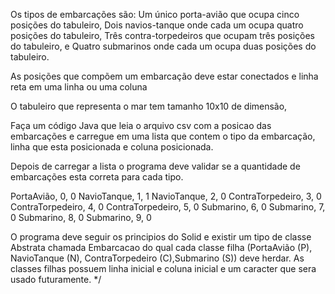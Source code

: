 Os tipos de embarcações são:
Um único porta-avião que ocupa cinco posições do tabuleiro,
Dois navios-tanque onde cada um ocupa quatro posições do tabuleiro,
Três contra-torpedeiros que ocupam três posições do tabuleiro, e
Quatro submarinos onde cada um ocupa duas posições do tabuleiro.

As posições que compõem um embarcação deve estar conectados e linha reta em uma linha ou uma coluna

O tabuleiro que representa o mar tem tamanho 10x10 de dimensão,

Faça um código Java que leia o arquivo csv com a posicao das embarcações e carregue em uma lista que contem o tipo da embarcação, linha que esta posicionada e coluna posicionada.

Depois de carregar a lista o programa deve validar se a quantidade de embarcações esta correta para cada tipo.

PortaAvião, 0, 0
NavioTanque, 1, 1
NavioTanque, 2, 0
ContraTorpedeiro, 3, 0
ContraTorpedeiro, 4, 0
ContraTorpedeiro, 5, 0
Submarino, 6, 0
Submarino, 7, 0
Submarino, 8, 0
Submarino, 9, 0

O programa deve seguir os principios do Solid e existir um tipo de classe Abstrata chamada Embarcacao do qual cada classe filha
(PortaAvião (P), NavioTanque (N), ContraTorpedeiro (C),Submarino (S)) deve herdar. As classes filhas possuem linha inicial e
coluna inicial e um caracter que sera usado futuramente.
*/ 